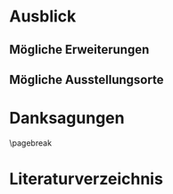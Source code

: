 # Ausblick

## Mögliche Erweiterungen

## Mögliche Ausstellungsorte

# Danksagungen

\pagebreak

# Literaturverzeichnis 